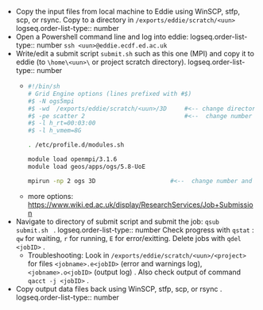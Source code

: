 - Copy the input files from local machine to Eddie using WinSCP, stfp, scp, or rsync.  Copy to a directory in ``/exports/eddie/scratch/<uun>``
  logseq.order-list-type:: number
- Open a Powershell command line and log into eddie: 
  logseq.order-list-type:: number
  ``ssh <uun>@eddie.ecdf.ed.ac.uk``
- Write/edit a submit script ``submit.sh`` such as this one (MPI) and copy it to eddie (to ``\home\<uun>\`` or project scratch directory).
  logseq.order-list-type:: number
	- ```bash
	  #!/bin/sh
	  # Grid Engine options (lines prefixed with #$)
	  #$ -N ogs5mpi 
	  #$ -wd  /exports/eddie/scratch/<uun>/3D     #<-- change directory of input files 
	  #$ -pe scatter 2                            #<--  change number to match domain decomp
	  #$ -l h_rt=00:03:00 
	  #$ -l h_vmem=8G
	  
	  . /etc/profile.d/modules.sh
	  
	  module load openmpi/3.1.6
	  module load geos/apps/ogs/5.8-UoE
	  
	  mpirun -np 2 ogs 3D                     #<--  change number and input (.pcs) file name
	  ```
	- more options: https://www.wiki.ed.ac.uk/display/ResearchServices/Job+Submission
- Navigate to directory of submit script and submit the job:  ``qsub submit.sh `` .
  logseq.order-list-type:: number
  Check progress with ``qstat`` :  ``qw`` for waiting, ``r`` for running, ``E`` for error/exitting.  Delete jobs with ``qdel <jobID>`` .
	- Troubleshooting:  Look in ``/exports/eddie/scratch/<uun>/<project>`` for files ``<jobname>.e<jobID>`` (error and warnings log), ``<jobname>.o<jobID>`` (output log) .  Also check output of command ``qacct -j <jobID>`` .
- Copy output data files back using WinSCP, stfp, scp, or rsync .
  logseq.order-list-type:: number